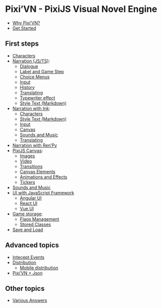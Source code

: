 # Pixi’VN - PixiJS Visual Novel Engine

* [Why Pixi’VN?](why)
* [Get Started](getting-started)

## First steps

* [Characters](character)
* [Narration (JS/TS)](narration):
  * [Dialogue](dialogue)
  * [Label and Game Step](labels)
  * [Choice Menus](choices)
  * [Input](input)
  * [History](history)
  * [Translating](translate)
  * [Typewriter effect](typewriter)
  * [Style Text (Markdown)](markdown)
* [Narration with Ink](ink):
  * [Characters](ink-character)
  * [Style Text (Markdown)](ink-markdown)
  * [Input](ink-input)
  * [Canvas](ink-canvas)
  * [Sounds and Music](ink-sound)
  * [Translating](ink-translate)
* [Narration with Ren’Py](renpy)
* [PixiJS Canvas](canvas):
  * [Images](images)
  * [Video](videos)
  * [Transitions](transition)
  * [Canvas Elements](/start/canvas-elements)
  * [Animations and Effects](animations-effects)
  * [Tickers](tickers)
* [Sounds and Music](sound)
* [UI with JavaScript Framework](interface)
  * [Angular UI](interface-angular)
  * [React UI](interface-react)
  * [Vue UI](interface-vue)
* [Game storage](storage):
  * [Flags Management](flags)
  * [Stored Classes](stored-classes)
* [Save and Load](save)

## Advanced topics

* [Intecept Events](intercept-events)
* [Distribution](distribution)
  * [Mobile distribution](distribution-mobile)
* [Pixi’VN + Json](pixi-vn-json)

## Other topics

* [Various Answers](various-answers)
